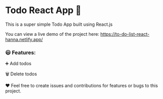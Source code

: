 # Todo React App 📝

This is a super simple Todo App built using React.js

You can view a live demo of the project here: https://to-do-list-react-hanna.netlify.app/

### 😃 Features:

➕ Add todos

🗑️ Delete todos

❤️ Feel free to create issues and contributions for features or bugs to this project.


